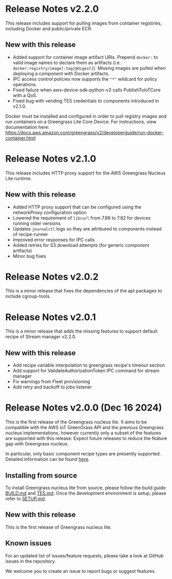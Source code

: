 # Release Notes v2.2.0

This release includes support for pulling images from container registries,
including Docker and public/private ECR.

## New with this release

- Added support for container image artifact URIs. Prepend `docker:` to valid
  image names to declare them as artifacts (i.e.
  `docker:registry/image[:tag|@digest]`). Missing images are pulled when
  deploying a component with Docker artifacts.
- IPC access control policies now supports the `"*"` wildcard for policy
  operations.
- Fixed failure when aws-device-sdk-python-v2 calls PublishToIoTCore with a QoS.
- Fixed bug with vending TES credentials to components introduced in v2.1.0.

Docker must be installed and configured in order to pull registry images and run
containers on a Greengrass Lite Core Device. For instructions, view
documentation here:
https://docs.aws.amazon.com/greengrass/v2/developerguide/run-docker-container.html

# Release Notes v2.1.0

This release includes HTTP proxy support for the AWS Greengrass Nucleus Lite
runtime.

## New with this release

- Added HTTP proxy support that can be configured using the networkProxy
  configuration option
- Lowered the requirement of `libcurl` from 7.86 to 7.82 for devices running
  older versions
- Updates `journalctl` logs so they are attributed to components instead of
  recipe-runner
- Improved error responses for IPC calls
- Added retries for S3 download attempts (for generic component artifacts)
- Minor bug fixes

# Release Notes v2.0.2

This is a minor release that fixes the dependencies of the apt packages to
include cgroup-tools.

# Release Notes v2.0.1

This is a minor release that adds the missing features to support default recipe
of Stream manager v2.2.0.

## New with this release

- Add recipe variable interpolation to greengrass recipe's timeout section
- Add support for ValidateAuthorizationToken IPC command for stream manager
- Fix warnings from Fleet provisioning
- Add retry and backoff to jobs listener

# Release Notes v2.0.0 (Dec 16 2024)

This is the first release of the Greengrass nucleus lite. It aims to be
compatible with the AWS IoT GreenGrass API and the previous Greengrass nucleus
implementations, however currently only a subset of the features are supported
with this release. Expect future releases to reduce the feature gap with
Greengrass nucleus.

In particular, only basic component recipe types are presently supported.
Detailed information can be found [here](./docs/RECIPE_SUPPORT_CHANGES.md).

## Installing from source

To install Greengrass nucleus lite from source, please follow the build guide
[BUILD.md](./docs/BUILD.md) and [TES.md](./docs/TES.md). Once the development
environment is setup, please refer to [SETUP.md](./docs/SETUP.md).

## New with this release

This is the first release of Greengrass nucleus lite.

## Known issues

For an updated list of issues/feature requests, please take a look at GitHub
issues in the repository.

We welcome you to create an issue to report bugs or suggest features.

